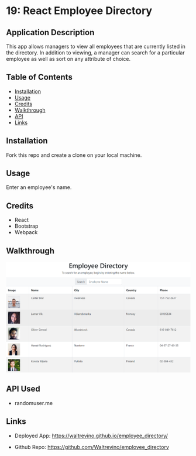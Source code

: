 # 19: React Employee Directory

## Application Description

This app allows managers to view all employees that are currently listed in the directory.  In addition to viewing, a manager can search for a particular employee as well as sort on any attribute of choice.

## Table of Contents

* [Installation](#installation)
* [Usage](#usage)
* [Credits](#Credits)
* [Walkthrough](#walkthrough)
* [API](#API%20Used)
* [Links](#links)

## Installation

Fork this repo and create a clone on your local machine.

## Usage

Enter an employee's name.

## Credits

- React
- Bootstrap
- Webpack

## Walkthrough

<img src="./src/images/employee_directory.png" width="auto">

## API Used

* randomuser.me

## Links

* Deployed App: https://waltrevino.github.io/employee_directory/

* Github Repo: https://github.com/Waltrevino/employee_directory

